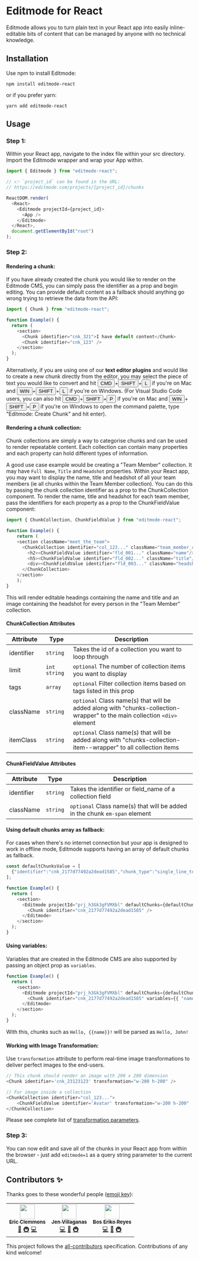 # Editmode for React

Editmode allows you to turn plain text in your React app into easily inline-editable bits of content that can be managed by anyone with no technical knowledge.

## Installation

Use npm to install Editmode:

```
npm install editmode-react
```

or if you prefer yarn:

```
yarn add editmode-react
```

## Usage

### Step 1:

Within your React app, navigate to the index file within your src directory.
Import the Editmode wrapper and wrap your App within.
<div class="project-id-holder"></div>

```js
import { Editmode } from "editmode-react";

// 👉 `project_id` can be found in the URL:
// https://editmode.com/projects/{project_id}/chunks

ReactDOM.render(
  <React>
    <Editmode projectId={project_id}>
      <App />
    </Editmode>
  </React>,
  document.getElementById("root")
);
```

### Step 2:

#### Rendering a chunk:

If you have already created the chunk you would like to render on the Editmode CMS, you can simply pass the identifier as a prop and begin editing.
You can provide default content as a fallback should anything go wrong trying to retrieve the data from the API:

```js
import { Chunk } from "editmode-react";

function Example() {
  return (
    <section>
      <Chunk identifier="cnk_321">I have default content</Chunk>
      <Chunk identifier="cnk_123" />
    </section>
  );
}
```

Alternatively, if you are using one of our **text editor plugins** and would like to create a new chunk directly from the editor, you may select the piece of text you would like to convert and hit <button class="display-button">CMD</button>+<button class="display-button">SHIFT</button>+<button class="display-button">L</button> if you're on Mac and <button class="display-button">WIN</button>+<button class="display-button">SHIFT</button>+<button class="display-button">L</button> if you're on Windows. (For Visual Studio Code users, you can also hit <button class="display-button">CMD</button>+<button class="display-button">SHIFT</button>+<button class="display-button">P</button> if you're on Mac and <button class="display-button">WIN</button>+<button class="display-button">SHIFT</button>+<button class="display-button">P</button> if you're on Windows to open the command palette, type "Editmode: Create Chunk" and hit enter).

#### Rendering a chunk collection:

Chunk collections are simply a way to categorise chunks and can be used to render repeatable content.
Each collection can contain many properties and each property can hold different types of information.

A good use case example would be creating a "Team Member" collection. It may have `Full Name`, `Title` and `Headshot` properties. Within your React app, you may want to display the name, title and headshot of all your team members (ie all chunks within the Team Member collection). You can do this by passing the chunk collection identifier as a prop to the ChunkCollection component. To render the name, title and headshot for each team member, pass the identifiers for each property as a prop to the ChunkFieldValue component:

```js
import { ChunkCollection, ChunkFieldValue } from "editmode-react";

function Example() {
	return (
    <section className="meet_the_team">
      <ChunkCollection identifier="col_123..." className="team_member_container" itemClass="team_member">
        <h2><ChunkFieldValue identifier="fld_001..." className="name"/><h2>
        <h5><ChunkFieldValue identifier="fld_002..." className="title"/></h5>
        <div><ChunkFieldValue identifier="fld_003..." className="headshot"/></div>
      </ChunkCollection>
    </section>
	);
}
```

This will render editable headings containing the name and title and an image containing the headshot for every person in the "Team Member" collection.
#### ChunkCollection Attributes
|Attribute|Type|Description|
|---|---|---|
| identifier | `string` | Takes the id of a collection you want to loop through |
| limit | `int` `string` |`optional` The number of collection items you want to display  |
| tags | `array` |`optional` Filter collection items based on tags listed in this prop  |
| className | `string` | `optional` Class name(s) that will be added along with "chunks-collection-wrapper" to the main collection `<div>` element |
| itemClass | `string` | `optional` Class name(s) that will be added along with "chunks-collection-item--wrapper" to all collection items |

#### ChunkFieldValue Attributes
|Attribute|Type|Description|
|---|---|---|
| identifier | `string` | Takes the identifier or field_name of a collection field |
| className | `string` | `optional` Class name(s) that will be added in the chunk `em-span` element |

#### Using default chunks array as fallback:

For cases when there's no internet connection but your app is designed to work in offline mode, Editmode supports having an array of default chunks as fallback.

```js
const defaultChunksValue = [
  {"identifier":"cnk_2177d77492a2dead1585","chunk_type":"single_line_text","project_id":"prj_h3Gk3gFVMXbl","branch_id":"d1dWhVyF85Yr","master_branch":true,"content_key":"","content":"This is a single line text!"},
];

function Example() {
  return (
    <section>
      <Editmode projectId="prj_h3Gk3gFVMXbl" defaultChunks={defaultChunksValue}>
        <Chunk identifier="cnk_2177d77492a2dead1585" />
      </Editmode>
    </section>
  );
}
```

#### Using variables:

Variables that are created in the Editmode CMS are also supported by passing an object prop as `variables`.

```js
function Example() {
  return (
    <section>
      <Editmode projectId="prj_h3Gk3gFVMXbl" defaultChunks={defaultChunksValue}>
        <Chunk identifier="cnk_2177d77492a2dead1585" variables={{ "name": "John" }} />
      </Editmode>
    </section>
  );
}
```

With this, chunks such as `Hello, {{name}}!` will be parsed as `Hello, John!`

#### Working with Image Transformation:
Use `transformation` attribute to perform real-time image transformations to deliver perfect images to the end-users.

```js
// This chunk should render an image with 200 x 200 dimension
<Chunk identifier='cnk_23123123' transformation="w-200 h-200" />

// For image inside a collection
<ChunkCollection identifier="col_123...">
	<ChunkFieldValue identifier='Avatar' transformation="w-200 h-200"  />
</ChunkCollection>
```
Please see complete list of [transformation parameters](https://editmode.com/docs#/imagekit_properties).

### Step 3:

You can now edit and save all of the chunks in your React app from within the browser - just add `editmode=1` as a query string parameter to the current URL.

<div class="contributors-section"></div>

## Contributors ✨

Thanks goes to these wonderful people ([emoji key](https://allcontributors.org/docs/en/emoji-key)):

<!-- ALL-CONTRIBUTORS-LIST:START - Do not remove or modify this section -->
<!-- prettier-ignore-start -->
<!-- markdownlint-disable -->
<table>
  <tr>
    <td align="center"><a href="https://ericclemmons.com/"><img src="https://avatars0.githubusercontent.com/u/15182?v=4?s=40" width="40px;" alt=""/><br /><sub><b>Eric Clemmons</b></sub></a><br /><a href="https://github.com/Editmode-app/editmode-react/commits?author=ericclemmons" title="Documentation">📖</a> <a href="#infra-ericclemmons" title="Infrastructure (Hosting, Build-Tools, etc)">🚇</a> <a href="https://github.com/Editmode-app/editmode-react/commits?author=ericclemmons" title="Code">💻</a></td>
    <td align="center"><a href="https://github.com/puuripurii"><img src="https://avatars1.githubusercontent.com/u/26903002?v=4?s=40" width="40px;" alt=""/><br /><sub><b>Jen Villaganas</b></sub></a><br /><a href="https://github.com/Editmode-app/editmode-react/commits?author=puuripurii" title="Code">💻</a> <a href="https://github.com/Editmode-app/editmode-react/commits?author=puuripurii" title="Documentation">📖</a> <a href="#infra-puuripurii" title="Infrastructure (Hosting, Build-Tools, etc)">🚇</a></td>
    <td align="center"><a href="http://boseriko.com/"><img src="https://avatars1.githubusercontent.com/u/10940193?v=4?s=40" width="40px;" alt=""/><br /><sub><b>Bos Eriko Reyes</b></sub></a><br /><a href="https://github.com/Editmode-app/editmode-react/commits?author=BosEriko" title="Code">💻</a> <a href="https://github.com/Editmode-app/editmode-react/commits?author=BosEriko" title="Documentation">📖</a> <a href="#infra-BosEriko" title="Infrastructure (Hosting, Build-Tools, etc)">🚇</a></td>
  </tr>
</table>

<!-- markdownlint-restore -->
<!-- prettier-ignore-end -->

<!-- ALL-CONTRIBUTORS-LIST:END -->

This project follows the [all-contributors](https://github.com/all-contributors/all-contributors) specification. Contributions of any kind welcome!
